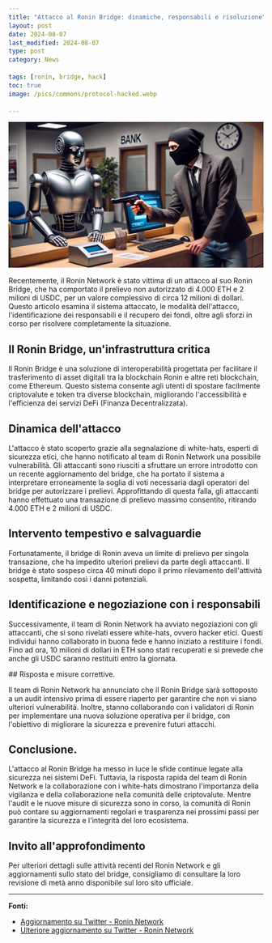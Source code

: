 ```yaml
---
title: "Attacco al Ronin Bridge: dinamiche, responsabili e risoluzione"
layout: post
date: 2024-08-07 
last_modified: 2024-08-07 
type: post
category: News

tags: [ronin, bridge, hack]
toc: true
image: /pics/commons/protocol-hacked.webp

---
```

![image of robot robbed by villain](/pics/commons/protocol-hacked.webp)

Recentemente, il Ronin Network è stato vittima di un attacco al suo Ronin Bridge, che ha comportato il prelievo non autorizzato di 4.000 ETH e 2 milioni di USDC, per un valore complessivo di circa 12 milioni di dollari. Questo articolo esamina il sistema attaccato, le modalità dell'attacco, l'identificazione dei responsabili e il recupero dei fondi, oltre agli sforzi in corso per risolvere completamente la situazione.



## Il Ronin Bridge, un'infrastruttura critica


Il Ronin Bridge è una soluzione di interoperabilità progettata per facilitare il trasferimento di asset digitali tra la blockchain Ronin e altre reti blockchain, come Ethereum. Questo sistema consente agli utenti di spostare facilmente criptovalute e token tra diverse blockchain, migliorando l'accessibilità e l'efficienza dei servizi DeFi (Finanza Decentralizzata).

## Dinamica dell'attacco

L'attacco è stato scoperto grazie alla segnalazione di white-hats, esperti di sicurezza etici, che hanno notificato al team di Ronin Network una possibile vulnerabilità. Gli attaccanti sono riusciti a sfruttare un errore introdotto con un recente aggiornamento del bridge, che ha portato il sistema a interpretare erroneamente la soglia di voti necessaria dagli operatori del bridge per autorizzare i prelievi. Approfittando di questa falla, gli attaccanti hanno effettuato una transazione di prelievo massimo consentito, ritirando 4.000 ETH e 2 milioni di USDC.

## Intervento tempestivo e salvaguardie

Fortunatamente, il bridge di Ronin aveva un limite di prelievo per singola transazione, che ha impedito ulteriori prelievi da parte degli attaccanti. Il bridge è stato sospeso circa 40 minuti dopo il primo rilevamento dell'attività sospetta, limitando così i danni potenziali.

## Identificazione e negoziazione con i responsabili

Successivamente, il team di Ronin Network ha avviato negoziazioni con gli attaccanti, che si sono rivelati essere white-hats, ovvero hacker etici. Questi individui hanno collaborato in buona fede e hanno iniziato a restituire i fondi. Fino ad ora, 10 milioni di dollari in ETH sono stati recuperati e si prevede che anche gli USDC saranno restituiti entro la giornata.

## Risposta e misure correttive.

Il team di Ronin Network ha annunciato che il Ronin Bridge sarà sottoposto a un audit intensivo prima di essere riaperto per garantire che non vi siano ulteriori vulnerabilità. Inoltre, stanno collaborando con i validatori di Ronin per implementare una nuova soluzione operativa per il bridge, con l'obiettivo di migliorare la sicurezza e prevenire futuri attacchi.

## Conclusione.

L'attacco al Ronin Bridge ha messo in luce le sfide continue legate alla sicurezza nei sistemi DeFi. Tuttavia, la risposta rapida del team di Ronin Network e la collaborazione con i white-hats dimostrano l'importanza della vigilanza e della collaborazione nella comunità delle criptovalute. Mentre l'audit e le nuove misure di sicurezza sono in corso, la comunità di Ronin può contare su aggiornamenti regolari e trasparenza nei prossimi passi per garantire la sicurezza e l'integrità del loro ecosistema.

## Invito all'approfondimento
Per ulteriori dettagli sulle attività recenti del Ronin Network e gli aggiornamenti sullo stato del bridge, consigliamo di consultare la loro revisione di metà anno disponibile sul loro sito ufficiale.

---

**Fonti:**
- [Aggiornamento su Twitter - Ronin Network](https://x.com/Ronin_Network/status/1820804772917588339)
- [Ulteriore aggiornamento su Twitter - Ronin Network](https://x.com/Ronin_Network/status/1820846361945792751)
